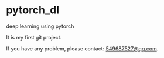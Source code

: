# pytorch_dl
deep learning using pytorch

It is my first git project.

If you have any problem, please contact: 549687527@qq.com.